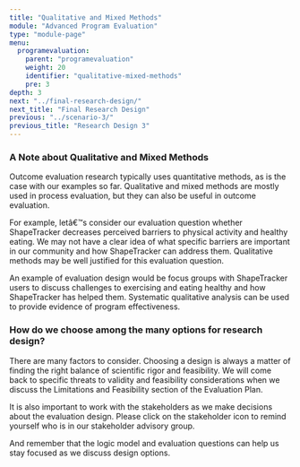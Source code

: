 ```yaml
---
title: "Qualitative and Mixed Methods"
module: "Advanced Program Evaluation"
type: "module-page"
menu:
  programevaluation:
    parent: "programevaluation"
    weight: 20
    identifier: "qualitative-mixed-methods"
    pre: 3
depth: 3
next: "../final-research-design/"
next_title: "Final Research Design"
previous: "../scenario-3/"
previous_title: "Research Design 3"
---
```

<div class="programevaluation"><div class="pageblock clearfix"><div class="modalpageNav"></div>
</div><div class="pageblock clearfix"><h3>A Note about
    Qualitative and Mixed Methods</h3>
<p>Outcome evaluation research typically uses quantitative
    methods, as is the case with our examples so far. Qualitative and mixed methods
    are mostly used in process evaluation, but they can also be useful in outcome
    evaluation. </p>
<p>For example, letâ€™s consider our evaluation question whether
    ShapeTracker decreases perceived barriers to physical activity and healthy
    eating. We may not have a clear idea of what specific barriers are important in
    our community and how ShapeTracker can address them. Qualitative methods may be
    well justified for this evaluation question. </p>
<p>An example of evaluation design would be focus groups with
    ShapeTracker users to discuss challenges to exercising and eating healthy and how
    ShapeTracker has helped them. Systematic qualitative analysis can be used to
    provide evidence of program effectiveness.</p>
<h3>How do we choose
    among the many options for research design?</h3>
<p>There are many factors to consider. Choosing a design is
    always a matter of finding the right balance of scientific rigor and
    feasibility. We will come back to specific threats to validity and feasibility
    considerations when we discuss the Limitations and Feasibility section of the
    Evaluation Plan.</p>
<p>It is also important to work with the stakeholders as we
    make decisions about the evaluation design. Please click on the stakeholder
    icon to remind yourself who is in our stakeholder advisory group.</p>
<p>And remember that the logic model and evaluation questions
    can help us stay focused as we discuss design options.</p>
</div></div>